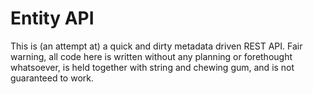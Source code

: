 # Entity API

This is (an attempt at) a quick and dirty metadata driven REST API.
Fair warning, all code here is written without any planning or forethought
whatsoever, is held together with string and chewing gum, and is not guaranteed 
to work.
